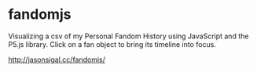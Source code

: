 fandomjs
========

Visualizing a csv of my Personal Fandom History using JavaScript and the P5.js library. Click on a fan object to bring its timeline into focus.

http://jasonsigal.cc/fandomjs/
